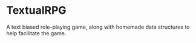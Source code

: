 # TextualRPG
A text biased role-playing game, along with homemade data structures to help facilitate the game. 
